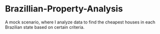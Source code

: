 # Brazillian-Property-Analysis
A mock scenario, where I analyze data to find the cheapest houses in each Brazilian state based on certain criteria.
